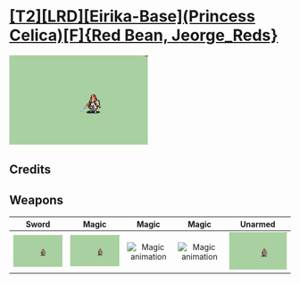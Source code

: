 # [\[T2\]\[LRD\]\[Eirika-Base\]\(Princess Celica\)\[F\]{Red Bean, Jeorge_Reds}](./%5BT2%5D%5BLRD%5D%5BEirika-Base%5D(Princess%20Celica)%5BF%5D%7BRed%20Bean,%20Jeorge_Reds%7D)

<img src="./1.%20Sword/Sword_000.png" alt="[T2][LRD][Eirika-Base](Princess Celica)[F]{Red Bean, Jeorge_Reds} standing" />

## Credits



## Weapons


|Sword |Magic |Magic |Magic |Unarmed |
|  :---: | :---: | :---: | :---: | :---: |
| <img alt="Sword animation" src="./1.%20Sword/Sword.gif" /> | <img alt="Magic animation" src="./6.%20Magic/Magic.gif" /> | <img alt="Magic animation" src="./6.%20Magic%20(Thunder%20Physical%20Crit)/Magic.gif" /> | <img alt="Magic animation" src="./6.%20Magic%20(Thunder%20Spell%20Crit)/Magic.gif" /> | <img alt="Unarmed animation" src="./8.%20Unarmed/Unarmed.gif" /> |
